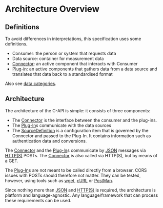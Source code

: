 ﻿# Architecture Overview

## Definitions

To avoid differences in interpretations, this specification uses some definitions.

- Consumer: the person or system that requests data
- Data source: container for measurement data
- [Connector](/architecture/connector.md): an active component that interacts with Consumer
- [Plug-in](/architecture/plug-in.md): an active components that gathers data from a data source and translates that data back to a standardised format

Also see [data categories](/specifications/formats/data-category.md).

## Architecture

The architecture of the C-API is simple: it consists of three components:
- The [Connector](/architecture/connector.md) is the interface between the consumer and the plug-ins.
- The [Plug-In](/architecture/plug-in.md)s communicate with the data sources
- The [SourceDefinition](/specifications/formats/source-definition.md) is a configuration item that is governed by the Connector and passed to the Plug-In. It contains information such as authentication data and conversions.

The [Connector](connector.md) and the [Plug-In](/architecture/plug-in.md)s communicate by [JSON](https://nl.wikipedia.org/wiki/JSON) messages via [HTTP(S)](https://nl.wikipedia.org/wiki/HyperText_Transfer_Protocol_Secure) POSTs. The [Connector](/architecture/connector.md) is also called via HTTP(S), but by means of a GET.

The [Plug-In](/architecture/plug-in.md)s are not meant to be called directly from a browser. CORS issues with POSTs should therefore not matter.
They can be tested, however, using tools such as [wget](https://en.wikipedia.org/wiki/Wget), [cURL](https://en.wikipedia.org/wiki/CURL) or [PostMan](https://www.postman.com).

Since nothing more than [JSON](https://nl.wikipedia.org/wiki/JSON) and [HTTP(S)](https://nl.wikipedia.org/wiki/HyperText_Transfer_Protocol_Secure) is required, the architecture is platform and language-agnostic. Any language/framework that can process these requirements can be used.

